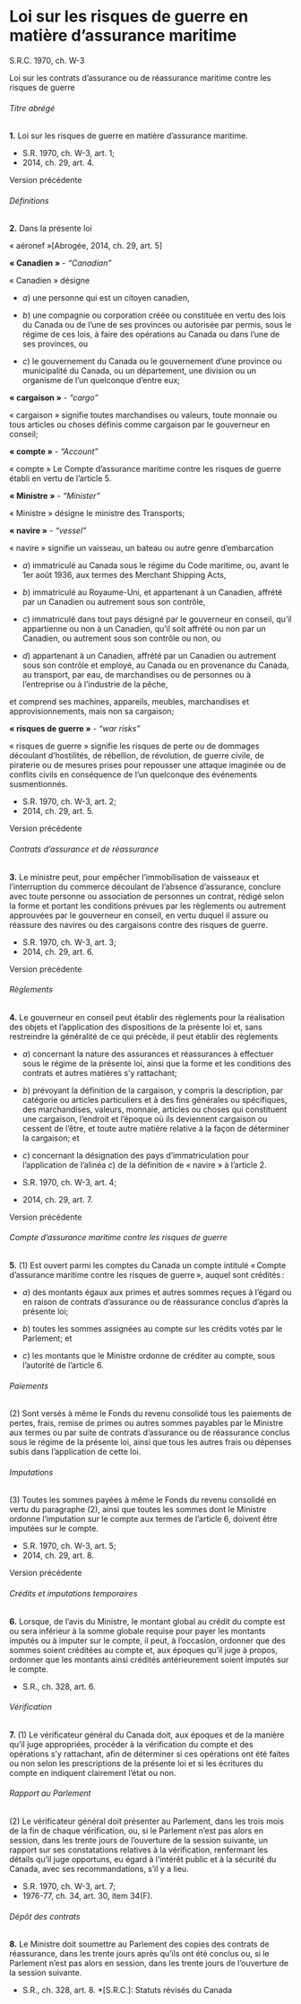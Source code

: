 # Loi sur les risques de guerre en matière d’assurance maritime

S.R.C. 1970, ch. W-3

Loi sur les contrats d’assurance ou de réassurance maritime contre les risques de guerre

###### Titre abrégé

**1.** Loi sur les risques de guerre en matière d’assurance maritime.

  * S.R. 1970, ch. W-3, art. 1;
  * 2014, ch. 29, art. 4.

Version précédente

###### Définitions

**2.** Dans la présente loi

    

« aéronef »[Abrogée, 2014, ch. 29, art. 5]

**« Canadien »** - _“Canadian”_

    

« Canadien » désigne

  * _a_) une personne qui est un citoyen canadien,

  * _b_) une compagnie ou corporation créée ou constituée en vertu des lois du Canada ou de l’une de ses provinces ou autorisée par permis, sous le régime de ces lois, à faire des opérations au Canada ou dans l’une de ses provinces, ou

  * _c_) le gouvernement du Canada ou le gouvernement d’une province ou municipalité du Canada, ou un département, une division ou un organisme de l’un quelconque d’entre eux;

**« cargaison »** - _“cargo”_

    

« cargaison » signifie toutes marchandises ou valeurs, toute monnaie ou tous articles ou choses définis comme cargaison par le gouverneur en conseil;

**« compte »** - _“Account”_

    

« compte » Le Compte d’assurance maritime contre les risques de guerre établi en vertu de l’article 5.

**« Ministre »** - _“Minister”_

    

« Ministre » désigne le ministre des Transports;

**« navire »** - _“vessel”_

    

« navire » signifie un vaisseau, un bateau ou autre genre d’embarcation

  * _a_) immatriculé au Canada sous le régime du Code maritime, ou, avant le 1er août 1936, aux termes des Merchant Shipping Acts,

  * _b_) immatriculé au Royaume-Uni, et appartenant à un Canadien, affrété par un Canadien ou autrement sous son contrôle,

  * _c_) immatriculé dans tout pays désigné par le gouverneur en conseil, qu’il appartienne ou non à un Canadien, qu’il soit affrété ou non par un Canadien, ou autrement sous son contrôle ou non, ou

  * _d_) appartenant à un Canadien, affrété par un Canadien ou autrement sous son contrôle et employé, au Canada ou en provenance du Canada, au transport, par eau, de marchandises ou de personnes ou à l’entreprise ou à l’industrie de la pêche,

et comprend ses machines, appareils, meubles, marchandises et approvisionnements, mais non sa cargaison;

**« risques de guerre »** - _“war risks”_

    

« risques de guerre » signifie les risques de perte ou de dommages découlant d’hostilités, de rébellion, de révolution, de guerre civile, de piraterie ou de mesures prises pour repousser une attaque imaginée ou de conflits civils en conséquence de l’un quelconque des événements susmentionnés.

  * S.R. 1970, ch. W-3, art. 2;
  * 2014, ch. 29, art. 5.

Version précédente

###### Contrats d’assurance et de réassurance

**3.** Le ministre peut, pour empêcher l’immobilisation de vaisseaux et l’interruption du commerce découlant de l’absence d’assurance, conclure avec toute personne ou association de personnes un contrat, rédigé selon la forme et portant les conditions prévues par les règlements ou autrement approuvées par le gouverneur en conseil, en vertu duquel il assure ou réassure des navires ou des cargaisons contre des risques de guerre.

  * S.R. 1970, ch. W-3, art. 3;
  * 2014, ch. 29, art. 6.

Version précédente

###### Règlements

**4.** Le gouverneur en conseil peut établir des règlements pour la réalisation des objets et l’application des dispositions de la présente loi et, sans restreindre la généralité de ce qui précède, il peut établir des règlements

  * _a_) concernant la nature des assurances et réassurances à effectuer sous le régime de la présente loi, ainsi que la forme et les conditions des contrats et autres matières s’y rattachant;

  * _b_) prévoyant la définition de la cargaison, y compris la description, par catégorie ou articles particuliers et à des fins générales ou spécifiques, des marchandises, valeurs, monnaie, articles ou choses qui constituent une cargaison, l’endroit et l’époque où ils deviennent cargaison ou cessent de l’être, et toute autre matière relative à la façon de déterminer la cargaison; et

  * _c_) concernant la désignation des pays d’immatriculation pour l’application de l’alinéa _c_) de la définition de « navire » à l’article 2.

  * S.R. 1970, ch. W-3, art. 4;
  * 2014, ch. 29, art. 7.

Version précédente

###### Compte d’assurance maritime contre les risques de guerre

**5.** (1) Est ouvert parmi les comptes du Canada un compte intitulé « Compte d’assurance maritime contre les risques de guerre », auquel sont crédités :

  * _a_) des montants égaux aux primes et autres sommes reçues à l’égard ou en raison de contrats d’assurance ou de réassurance conclus d’après la présente loi;

  * _b_) toutes les sommes assignées au compte sur les crédits votés par le Parlement; et

  * _c_) les montants que le Ministre ordonne de créditer au compte, sous l’autorité de l’article 6.

###### Paiements

(2) Sont versés à même le Fonds du revenu consolidé tous les paiements de pertes, frais, remise de primes ou autres sommes payables par le Ministre aux termes ou par suite de contrats d’assurance ou de réassurance conclus sous le régime de la présente loi, ainsi que tous les autres frais ou dépenses subis dans l’application de cette loi.

###### Imputations

(3) Toutes les sommes payées à même le Fonds du revenu consolidé en vertu du paragraphe (2), ainsi que toutes les sommes dont le Ministre ordonne l’imputation sur le compte aux termes de l’article 6, doivent être imputées sur le compte.

  * S.R. 1970, ch. W-3, art. 5;
  * 2014, ch. 29, art. 8.

Version précédente

###### Crédits et imputations temporaires

**6.** Lorsque, de l’avis du Ministre, le montant global au crédit du compte est ou sera inférieur à la somme globale requise pour payer les montants imputés ou à imputer sur le compte, il peut, à l’occasion, ordonner que des sommes soient créditées au compte et, aux époques qu’il juge à propos, ordonner que les montants ainsi crédités antérieurement soient imputés sur le compte.

  * S.R., ch. 328, art. 6.

###### Vérification

**7.** (1) Le vérificateur général du Canada doit, aux époques et de la manière qu’il juge appropriées, procéder à la vérification du compte et des opérations s’y rattachant, afin de déterminer si ces opérations ont été faites ou non selon les prescriptions de la présente loi et si les écritures du compte en indiquent clairement l’état ou non.

###### Rapport au Parlement

(2) Le vérificateur général doit présenter au Parlement, dans les trois mois de la fin de chaque vérification, ou, si le Parlement n’est pas alors en session, dans les trente jours de l’ouverture de la session suivante, un rapport sur ses constatations relatives à la vérification, renfermant les détails qu’il juge opportuns, eu égard à l’intérêt public et à la sécurité du Canada, avec ses recommandations, s’il y a lieu.

  * S.R. 1970, ch. W-3, art. 7;
  * 1976-77, ch. 34, art. 30, item 34(F).

###### Dépôt des contrats

**8.** Le Ministre doit soumettre au Parlement des copies des contrats de réassurance, dans les trente jours après qu’ils ont été conclus ou, si le Parlement n’est pas alors en session, dans les trente jours de l’ouverture de la session suivante.

  * S.R., ch. 328, art. 8.
  *[S.R.C.]: Statuts révisés du Canada
